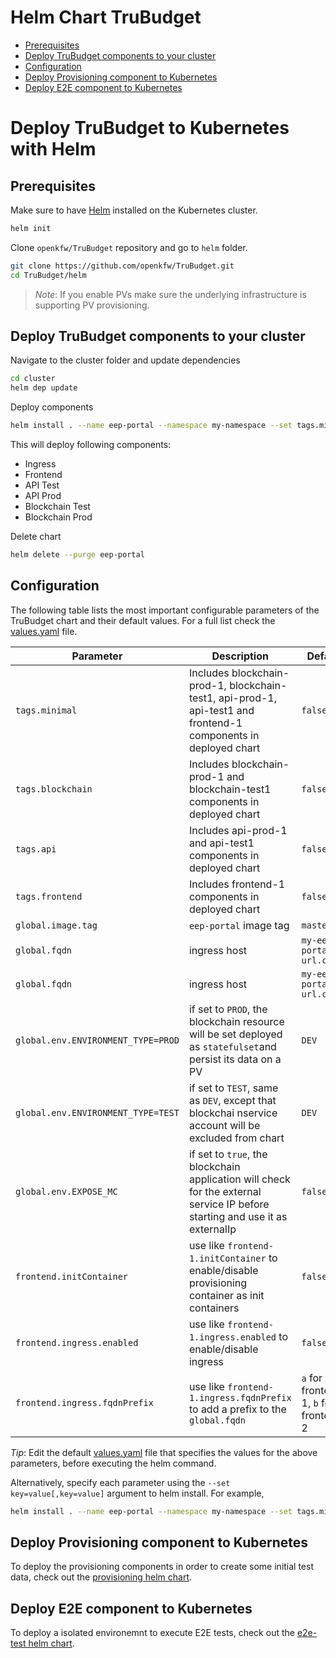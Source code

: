 # Helm Chart TruBudget <!-- omit in TOC -->

- [Prerequisites](#prerequisites)
- [Deploy TruBudget components to your cluster](#deploy-eep-portal-components-to-your-cluster)
- [Configuration](#configuration)
- [Deploy Provisioning component to Kubernetes](#deploy-provisioning-component-to-kubernetes)
- [Deploy E2E component to Kubernetes](#deploy-e2e-component-to-kubernetes)

# Deploy TruBudget to Kubernetes with Helm <!-- omit in TOC -->

## Prerequisites

Make sure to have [Helm](https://github.com/helm/helm/blob/master/docs/install.md) installed on the Kubernetes cluster.

```bash
helm init
```

Clone `openkfw/TruBudget` repository and go to `helm` folder.

```bash
git clone https://github.com/openkfw/TruBudget.git
cd TruBudget/helm
```

> _Note_: If you enable PVs make sure the underlying infrastructure is supporting PV provisioning.

## Deploy TruBudget components to your cluster

Navigate to the cluster folder and update dependencies

```bash
cd cluster
helm dep update
```

Deploy components

```bash
helm install . --name eep-portal --namespace my-namespace --set tags.minimal=true
```

This will deploy following components:

- Ingress
- Frontend
- API Test
- API Prod
- Blockchain Test
- Blockchain Prod

Delete chart

```bash
helm delete --purge eep-portal
```

## Configuration

The following table lists the most important configurable parameters of the TruBudget chart and their default values. For a full list check the [values.yaml](cluster/values.yaml) file.

| Parameter                          | Description                                                                                                                  | Default                                |
| ---------------------------------- | ---------------------------------------------------------------------------------------------------------------------------- | -------------------------------------- |
| `tags.minimal`                     | Includes blockchain-prod-1, blockchain-test1, api-prod-1, api-test1 and frontend-1 components in deployed chart              | `false`                                |
| `tags.blockchain`                  | Includes blockchain-prod-1 and blockchain-test1 components in deployed chart                                                 | `false`                                |
| `tags.api`                         | Includes api-prod-1 and api-test1 components in deployed chart                                                               | `false`                                |
| `tags.frontend`                    | Includes frontend-1 components in deployed chart                                                                             | `false`                                |
| `global.image.tag`                 | `eep-portal` image tag                                                                                                        | `master`                               |
| `global.fqdn`                      | ingress host                                                                                                                 | `my-eep-portal-url.com`                 |
| `global.fqdn`                      | ingress host                                                                                                                 | `my-eep-portal-url.com`                 |
| `global.env.ENVIRONMENT_TYPE=PROD` | if set to `PROD`, the blockchain resource will be set deployed as `statefulset`and persist its data on a PV                  | `DEV`                                  |
| `global.env.ENVIRONMENT_TYPE=TEST` | if set to `TEST`, same as `DEV`, except that blockchai nservice account will be excluded from chart                          | `DEV`                                  |
| `global.env.EXPOSE_MC`             | if set to `true`, the blockchain application will check for the external service IP before starting and use it as externalIp | `false`                                |
| `frontend.initContainer`           | use like `frontend-1.initContainer` to enable/disable provisioning container as init containers                              | `false`                                |
| `frontend.ingress.enabled`         | use like `frontend-1.ingress.enabled` to enable/disable ingress                                                              | `false`                                |
| `frontend.ingress.fqdnPrefix`      | use like `frontend-1.ingress.fqdnPrefix` to add a prefix to the `global.fqdn`                                                | `a` for frontend-1, `b` for frontend-2 |

_Tip_: Edit the default [values.yaml](cluster/values.yaml) file that specifies the values for the above parameters, before executing the helm command.

Alternatively, specify each parameter using the `--set key=value[,key=value]` argument to helm install. For example,

```bash
helm install . --name eep-portal --namespace my-namespace --set tags.minimal=true --set frontend-1.ingress.enabled=true
```

## Deploy Provisioning component to Kubernetes

To deploy the provisioning components in order to create some initial test data, check out the [provisioning helm chart](./provisioning/README.md).

## Deploy E2E component to Kubernetes

To deploy a isolated environemnt to execute E2E tests, check out the [e2e-test helm chart](./tests/README.md).
